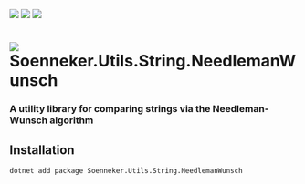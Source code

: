 [![](https://img.shields.io/nuget/v/soenneker.utils.string.needlemanwunsch.svg?style=for-the-badge)](https://www.nuget.org/packages/soenneker.utils.string.needlemanwunsch/)
[![](https://img.shields.io/github/actions/workflow/status/soenneker/soenneker.utils.string.needlemanwunsch/publish-package.yml?style=for-the-badge)](https://github.com/soenneker/soenneker.utils.string.needlemanwunsch/actions/workflows/publish-package.yml)
[![](https://img.shields.io/nuget/dt/soenneker.utils.string.needlemanwunsch.svg?style=for-the-badge)](https://www.nuget.org/packages/soenneker.utils.string.needlemanwunsch/)

# ![](https://user-images.githubusercontent.com/4441470/224455560-91ed3ee7-f510-4041-a8d2-3fc093025112.png) Soenneker.Utils.String.NeedlemanWunsch
### A utility library for comparing strings via the Needleman-Wunsch algorithm

## Installation

```
dotnet add package Soenneker.Utils.String.NeedlemanWunsch
```
